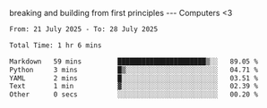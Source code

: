 breaking and building from first principles --- Computers <3

<!--START_SECTION:waka-->

```txt
From: 21 July 2025 - To: 28 July 2025

Total Time: 1 hr 6 mins

Markdown   59 mins         ██████████████████████▒░░   89.05 %
Python     3 mins          █▒░░░░░░░░░░░░░░░░░░░░░░░   04.71 %
YAML       2 mins          █░░░░░░░░░░░░░░░░░░░░░░░░   03.51 %
Text       1 min           ▓░░░░░░░░░░░░░░░░░░░░░░░░   02.39 %
Other      0 secs          ░░░░░░░░░░░░░░░░░░░░░░░░░   00.20 %
```

<!--END_SECTION:waka-->
